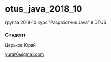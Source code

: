 # otus_java_2018_10
группа 2018-10 курс "Разработчик Java" в OTUS

### Студент
Царьков Юрий

yurait6@gmail.com
